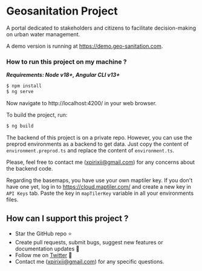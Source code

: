 # Geosanitation Project

A portal dedicated to stakeholders and citizens to facilitate decision-making on urban water management.

A demo version is running at https://demo.geo-sanitation.com.

### How to run this project on my machine ?

***Requirements: Node v18+, Angular CLI v13+***
```sh
$ npm install
$ ng serve
```
Now navigate to http://localhost:4200/ in your web browser.

To build the project, run:
```sh
$ ng build
```
The backend of this project is on a private repo. However, you can use the preprod environments as a backend to get data. Just copy the content of `environment.preprod.ts` and replace the content of `environment.ts`.

Please, feel free to contact me (xpirixii@gmail.com) for any concerns about the backend code.

Regarding the basemaps, you have use your own maptiler key. If you don't have one yet, log in to https://cloud.maptiler.com/ and create a new key in `API Keys` tab. Paste the key in `mapTilerKey` variable in all your environments files.

## How can I support this project ?

- Star the GitHub repo :star:
- Create pull requests, submit bugs, suggest new features or documentation updates :wrench:
- Follow me on [Twitter](https://twitter.com/Xpirix3) :feet:
- Contact me (xpirixii@gmail.com) for any specific questions.